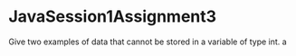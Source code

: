 # JavaSession1Assignment3
Give two examples of data that cannot be stored in a variable of type int.
a
